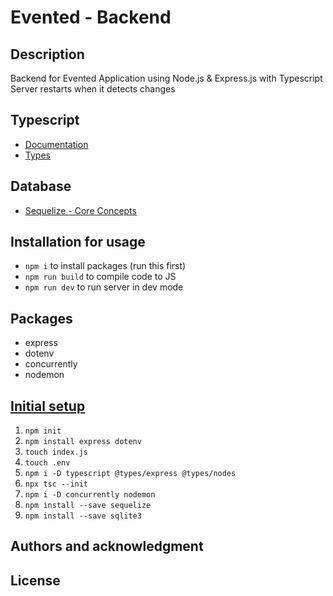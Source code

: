 # Evented - Backend

## Description
Backend for Evented Application using Node.js & Express.js with Typescript
Server restarts when it detects changes

## Typescript
- [Documentation](https://www.typescriptlang.org/docs/)
- [Types](https://github.com/DefinitelyTyped/DefinitelyTyped/tree/master/types)

## Database
- [Sequelize - Core Concepts](https://sequelize.org/docs/v6/category/core-concepts/)

## Installation for usage
- `npm i` to install packages (run this first)
- `npm run build` to compile code to JS
- `npm run dev` to run server in dev mode

## Packages
- express
- dotenv
- concurrently
- nodemon

## [Initial setup](https://blog.logrocket.com/how-to-set-up-node-typescript-express/)

1. `npm init`
2. `npm install express dotenv`
3. `touch index.js`
4. `touch .env`
5. `npm i -D typescript @types/express @types/nodes`
6. `npx tsc --init`
7. `npm i -D concurrently nodemon`
8. `npm install --save sequelize`
9. `npm install --save sqlite3`

## Authors and acknowledgment

## License